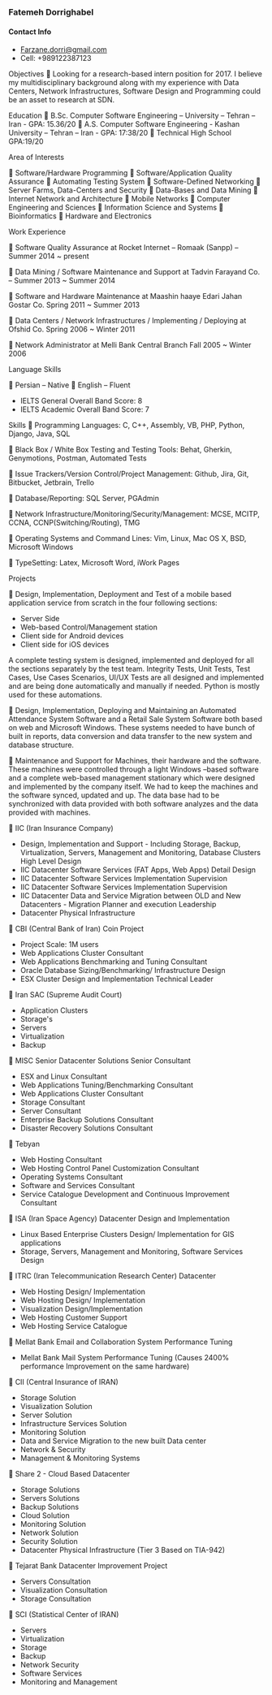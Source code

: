 ### Fatemeh Dorrighabel

#### Contact Info 
-	Farzane.dorri@gmail.com
-	Cell: +989122387123

Objectives
	Looking for a research-based intern position for 2017. I believe my multidisciplinary background along with my experience with Data Centers, Network Infrastructures, Software Design and Programming could be an asset to research at SDN.


Education
	B.Sc. Computer Software Engineering – University – Tehran – Iran - GPA: 15.36/20
	A.S. Computer Software Engineering - Kashan University – Tehran – Iran - GPA: 17:38/20
	Technical High School GPA:19/20


Area of Interests

	Software/Hardware Programming
	Software/Application Quality Assurance
	Automating Testing System
	Software-Defined Networking
	Server Farms, Data-Centers and Security
	Data-Bases and Data Mining
	Internet Network and Architecture
	Mobile Networks
	Computer Engineering and Sciences
	Information Science and Systems
	Bioinformatics
	Hardware and Electronics
		
	






Work Experience

	Software Quality Assurance at Rocket Internet – Romaak (Sanpp) – Summer 2014 ~ present

	Data Mining / Software Maintenance and Support at Tadvin Farayand Co. – Summer 2013 ~ Summer 2014

	Software and Hardware Maintenance at Maashin haaye Edari Jahan Gostar Co. 
Spring 2011 ~ Summer 2013

	Data Centers / Network Infrastructures / Implementing / Deploying at Ofshid Co. Spring 2006 ~ Winter 2011

	Network Administrator at Melli Bank Central Branch
Fall 2005 ~ Winter 2006


Language Skills

	Persian – Native
	English – Fluent
-	IELTS General Overall Band Score: 8
-	IELTS Academic Overall Band Score: 7

Skills
	Programming Languages:
			C, C++, Assembly, VB, PHP, Python, Django, Java, SQL

	Black Box / White Box Testing and Testing Tools:
			Behat, Gherkin, Genymotions, Postman, Automated Tests

	Issue Trackers/Version Control/Project Management:
Github, Jira, Git, Bitbucket, Jetbrain, Trello

	Database/Reporting:
SQL Server, PGAdmin

	Network Infrastructure/Monitoring/Security/Management:
MCSE, MCITP, CCNA, CCNP(Switching/Routing), TMG

	Operating Systems and Command Lines:
Vim, Linux, Mac OS X, BSD, Microsoft Windows

	TypeSetting:
Latex, Microsoft Word, iWork Pages

Projects
		
	Design, Implementation, Deployment and Test of a mobile based application service from scratch in the four following sections:
-	Server Side
-	Web-based Control/Management station
-	Client side for Android devices
-	Client side for iOS devices

A complete testing system is designed, implemented and deployed for all the sections separately by the test team. Integrity Tests, Unit Tests, Test Cases, Use Cases Scenarios, UI/UX Tests are all designed and implemented and are being done automatically and manually if needed. Python is mostly used for these automations.

	Design, Implementation, Deploying and Maintaining an Automated Attendance System Software and a Retail Sale System Software both based on web and Microsoft Windows. These systems needed to have bunch of built in reports, data conversion and data transfer to the new system and database structure.

	Maintenance and Support for Machines, their hardware and the software. These machines were controlled through a light Windows –based software and a complete web-based management stationary which were designed and implemented by the company itself. We had to keep the machines and the software synced, updated and up. The data base had to be synchronized with data provided with both software analyzes and the data provided with machines.

	IIC (Iran Insurance Company)
-	Design, Implementation and Support - Including Storage, Backup, Virtualization, Servers, Management and Monitoring, Database Clusters High Level Design
-	IIC Datacenter Software Services (FAT Apps, Web Apps) Detail Design
-	IIC Datacenter Software Services Implementation Supervision
-	IIC Datacenter Software Services Implementation Supervision
-	IIC Datacenter Data and Service Migration between OLD and New Datacenters - Migration Planner and    execution Leadership
-	Datacenter Physical Infrastructure



	CBI (Central Bank of Iran) Coin Project
-	Project Scale: 1M users
-	Web Applications Cluster Consultant
-	Web Applications Benchmarking and Tuning Consultant
-	Oracle Database Sizing/Benchmarking/ Infrastructure Design
-	ESX Cluster Design and Implementation Technical Leader

	Iran SAC (Supreme Audit Court)
-	Application Clusters
-	Storage's
-	Servers
-	Virtualization
-	Backup

	MISC Senior Datacenter Solutions Senior Consultant
-	ESX and Linux Consultant
-	Web Applications Tuning/Benchmarking Consultant
-	Web Applications Cluster Consultant 
-	Storage Consultant
-	Server Consultant
-	Enterprise Backup Solutions Consultant
-	Disaster Recovery Solutions Consultant

	Tebyan
-	Web Hosting Consultant
-	Web Hosting Control Panel Customization Consultant
-	Operating Systems Consultant
-	Software and Services Consultant
-	Service Catalogue Development and Continuous Improvement Consultant

	ISA (Iran Space Agency) Datacenter Design and Implementation
-	Linux Based Enterprise Clusters Design/ Implementation for GIS applications
-	Storage, Servers, Management and Monitoring, Software Services Design

	ITRC (Iran Telecommunication Research Center) Datacenter
-	Web Hosting Design/ Implementation
-	Web Hosting Design/ Implementation
-	Visualization Design/Implementation
-	Web Hosting Customer Support
-	Web Hosting Service Catalogue



	Mellat Bank Email and Collaboration System Performance Tuning
-	Mellat Bank Mail System Performance Tuning (Causes 2400% performance Improvement on the same hardware)

	CII (Central Insurance of IRAN)
-	Storage Solution
-	Visualization Solution
-	Server Solution
-	Infrastructure Services Solution
-	Monitoring Solution
-	Data and Service Migration to the new built Data center
-	Network & Security
-	Management & Monitoring Systems

	Share 2 - Cloud Based Datacenter
-	Storage Solutions
-	Servers Solutions
-	Backup Solutions
-	Cloud Solution
-	Monitoring Solution
-	Network Solution
-	Security Solution
-	Datacenter Physical Infrastructure (Tier 3 Based on TIA-942)

	Tejarat Bank Datacenter Improvement Project
-	Servers Consultation
-	Visualization Consultation
-	Storage Consultation

	SCI (Statistical Center of IRAN)
-	Servers
-	Virtualization
-	Storage
-	Backup
-	Network Security
-	Software Services
-	Monitoring and Management




